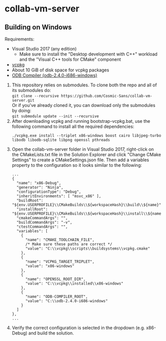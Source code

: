 # collab-vm-server

## Building on Windows

Requirements:
* Visual Studio 2017 (any edition)
	* Make sure to install the "Desktop development with C++" workload and the "Visual C++ tools for CMake" component
* [vcpkg](https://github.com/Microsoft/vcpkg)
* About 10 GiB of disk space for vcpkg packages
* [ODB Compiler (odb-2.4.0-i686-windows)](https://www.codesynthesis.com/products/odb/download.xhtml)

1. This repository relies on submodules. To clone both the repo and all of its submodules do:  
	```git clone --recursive https://github.com/Cosmic-Sans/collab-vm-server.git```  
Or if you've already cloned it, you can download only the submodules by doing:  
	```git submodule update --init --recursive```
1. After downloading vcpkg and running bootstrap-vcpkg.bat, use the following command to install all the required dependencies:
	```
	./vcpkg.exe install --triplet x86-windows boost cairo libjpeg-turbo libodb libodb-sqlite libpng openssl pthreads
	```
1. Open the collab-vm-server folder in Visual Studio 2017, right-click on the CMakeLists.txt file in the Solution Explorer and click "Change CMake Settings" to create a CMakeSettings.json file. Then add a variables property to the configuration so it looks similar to the following:
	```
	...
	{
	  "name": "x86-Debug",
	  "generator": "Ninja",
	  "configurationType": "Debug",
	  "inheritEnvironments": [ "msvc_x86" ],
	  "buildRoot": "${env.USERPROFILE}\\CMakeBuilds\\${workspaceHash}\\build\\${name}",
	  "installRoot": "${env.USERPROFILE}\\CMakeBuilds\\${workspaceHash}\\install\\${name}",
	  "cmakeCommandArgs": "",
	  "buildCommandArgs": "-v",
	  "ctestCommandArgs": "",
	  "variables": [
		{
		  "name": "CMAKE_TOOLCHAIN_FILE",
		  /* Make sure these paths are correct */
		  "value": "C:\\vcpkg\\scripts\\buildsystems\\vcpkg.cmake"
		},
		{
		  "name": "VCPKG_TARGET_TRIPLET",
		  "value": "x86-windows"
		},
		{
		  "name": "OPENSSL_ROOT_DIR",
		  "value": "C:\\vcpkg\\installed\\x86-windows"
		},
		{
		  "name": "ODB-COMPILER_ROOT",
		  "value": "C:\\odb-2.4.0-i686-windows"
		}
	  ]
	},
	...
	```
1. Verify the correct configuration is selected in the dropdown (e.g. x86-Debug) and build the solution.
